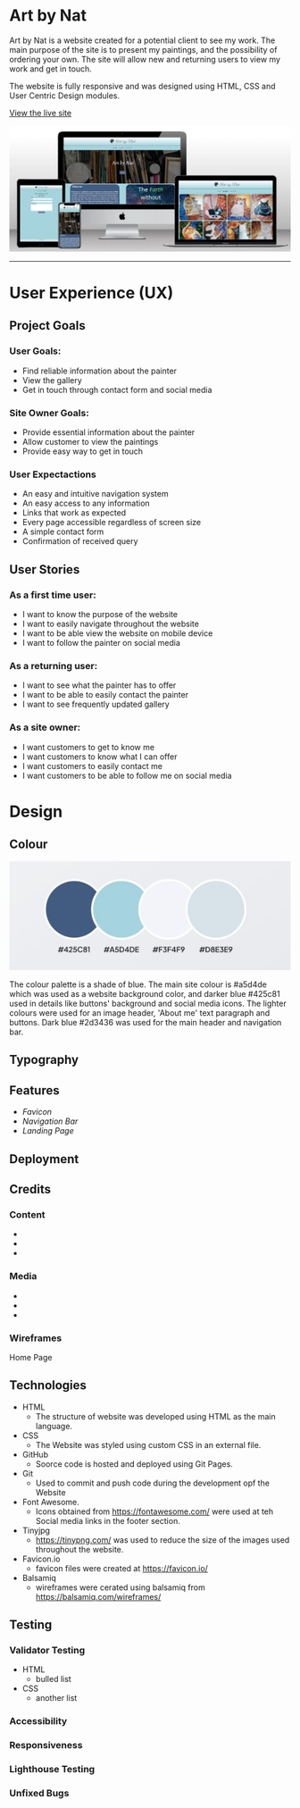 
# Art by Nat

Art by Nat is a website created for a potential client to see my work. The main purpose of the site is to present my paintings, and the possibility of ordering your own.
The site will allow new and returning users to view my work and get in touch.

The website is fully responsive and was designed using HTML, CSS and User Centric Design modules.

[View the live site](https://monimaj89.github.io/Project1/)

![Website mock-up](assets/images/readme-img/mockup.webp)

***
# User Experience (UX)
## Project Goals
### User Goals:
* Find reliable information about the painter
* View the gallery
* Get in touch through contact form and social media

### Site Owner Goals:
* Provide essential information about the painter
* Allow customer to view the paintings
* Provide easy way to get in touch

### User Expectactions
* An easy and intuitive navigation system
* An easy access to any information
* Links that work as expected
* Every page accessible regardless of screen size
* A simple contact form
* Confirmation of received query

## User Stories

### As a first time user:
* I want to know the purpose of the website
* I want to easily navigate throughout the website
* I want to be able view the website on mobile device
* I want to follow the painter on social media


### As a returning user:
* I want to see what the painter has to offer
* I want to be able to easily contact the painter
* I want to see frequently updated gallery

### As a site owner:
* I want customers to get to know me
* I want customers to know what I can offer
* I want customers to easily contact me
* I want customers to be able to follow me on social media

# Design
## Colour
![Colours](assets/images/readme-img/colours.PNG)

The colour palette is a shade of blue. The main site colour is #a5d4de which was used as a website background color, and darker blue #425c81 used in details like buttons' background and social media icons. The lighter colours were used for an image header, 'About me' text paragraph and buttons. Dark blue #2d3436 was used for the main header and navigation bar.

## Typography

## Features 

  * _Favicon_
  * _Navigation Bar_
  * _Landing Page_

  ## Deployment

  ## Credits

### Content
  *
  *
  *
### Media

  *
  *
  *



### Wireframes
Home Page

## Technologies
  * HTML
    * The structure of website was developed using HTML as the main language.
  * CSS
    * The Website was styled using custom CSS in an external file.
  * GitHub
    * Soorce code is hosted and deployed using Git Pages.
  * Git
    * Used to commit and push code during the development opf the Website
  * Font Awesome.
    * Icons obtained from https://fontawesome.com/ were used at teh  Social media links in the footer section.
  * Tinyjpg
    * https://tinypng.com/ was used to reduce the size of the images used throughout the website.
  * Favicon.io
    * favicon files were created at https://favicon.io/
  * Balsamiq
    * wireframes were cerated using balsamiq from https://balsamiq.com/wireframes/

 ## Testing
### Validator Testing
  * HTML
    * bulled list
  * CSS
    * another list
### Accessibility

### Responsiveness

### Lighthouse Testing

### Unfixed Bugs








